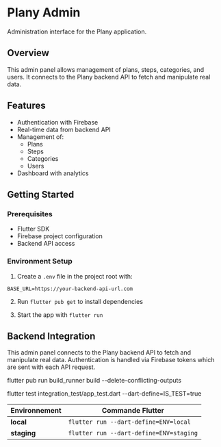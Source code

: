# Plany Admin

Administration interface for the Plany application.

## Overview

This admin panel allows management of plans, steps, categories, and users. It connects to the Plany backend API to fetch and manipulate real data.

## Features

- Authentication with Firebase
- Real-time data from backend API
- Management of:
  - Plans
  - Steps
  - Categories
  - Users
- Dashboard with analytics

## Getting Started

### Prerequisites

- Flutter SDK
- Firebase project configuration
- Backend API access

### Environment Setup

1. Create a `.env` file in the project root with:

```
BASE_URL=https://your-backend-api-url.com
```

2. Run `flutter pub get` to install dependencies

3. Start the app with `flutter run`

## Backend Integration

This admin panel connects to the Plany backend API to fetch and manipulate real data. Authentication is handled via Firebase tokens which are sent with each API request.

flutter pub run build_runner build --delete-conflicting-outputs

flutter test integration_test/app_test.dart --dart-define=IS_TEST=true

| Environnement | Commande Flutter                        |
| ------------- | --------------------------------------- |
| **local**     | `flutter run --dart-define=ENV=local`   |
| **staging**   | `flutter run --dart-define=ENV=staging` |

